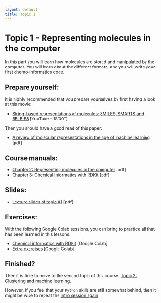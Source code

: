 ```yaml
---
layout: default
title: Topic 1
---
```


# Topic 1 - Representing molecules in the computer

In this part you will learn how molecules are stored and manipulated by the computer. You will learn about the different formats, and you will write your first chemo-informatics code.

## Prepare yourself:

It is highly recommended that you prepare yourselves by first having a look at this movie:

- <a href="https://www.youtube.com/watch?v=w9SV2mNSBMk" target="_blank">String-based representations of molecules: SMILES, SMARTS and SELFIES</a> [YouTube - 15'00"]

Then you should have a good read of this paper:

- <a href="/Topic_01/Review_of_molecular_representation_in_the_age_of_machine_learning.pdf" download>A review of molecular representations in the age of machine learning</a> [pdf]


## Course manuals:

- <a href="/Topic_01/2-Representing_molecules_in_the_computer.pdf" download>Chapter 2: Representing molecules in the computer</a> [pdf]
- <a href="/Topic_01/3-Chemical_informatics_with_RDKit.pdf" download>Chapter 3: Chemical informatics with RDKit</a> [pdf]

## Slides:

- <a href="/Topic_01/Slides_01.pdf" download>Lecture slides of topic 01</a> [pdf]

## Exercises:

With the following Google Colab sessions, you can bring to practice all that has been learned in this lessons:

- <a href="https://githubtocolab.com/UAMCAntwerpen/2040FBDBIC/blob/master/Topic_01/Chemical_informatics_with_RDKit.ipynb" target="_blank">Chemical informatics with RDKit</a> [Google Colab]
- <a href="https://githubtocolab.com/UAMCAntwerpen/2040FBDBIC/blob/master/Topic_01/Topic_01_exercises.ipynb" target="_blank">Extra exercises</a> [Google Colab]

## Finished?

Then it is time to move to the second topic of this course: [Topic 2: Clustering and machine learning](Topic_02.md).

However, if you feel that your `Python` skills are still somewhat behind, then it might be wise to repeat the [intro session again](index.md).

